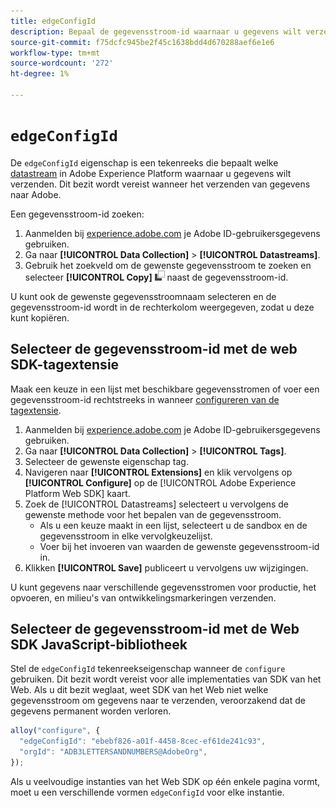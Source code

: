 ```yaml
---
title: edgeConfigId
description: Bepaal de gegevensstroom-id waarnaar u gegevens wilt verzenden.
source-git-commit: f75dcfc945be2f45c1638bdd4d670288aef6e1e6
workflow-type: tm+mt
source-wordcount: '272'
ht-degree: 1%

---
```


# `edgeConfigId`

De `edgeConfigId` eigenschap is een tekenreeks die bepaalt welke [datastream](../../../datastreams/overview.md) in Adobe Experience Platform waarnaar u gegevens wilt verzenden. Dit bezit wordt vereist wanneer het verzenden van gegevens naar Adobe.

Een gegevensstroom-id zoeken:

1. Aanmelden bij [experience.adobe.com](https://experience.adobe.com) je Adobe ID-gebruikersgegevens gebruiken.
1. Ga naar **[!UICONTROL Data Collection]** > **[!UICONTROL Datastreams]**.
1. Gebruik het zoekveld om de gewenste gegevensstroom te zoeken en selecteer **[!UICONTROL Copy]** ![Kopiëren](../../assets/copy.png) naast de gegevensstroom-id.

U kunt ook de gewenste gegevensstroomnaam selecteren en de gegevensstroom-id wordt in de rechterkolom weergegeven, zodat u deze kunt kopiëren.

## Selecteer de gegevensstroom-id met de web SDK-tagextensie

Maak een keuze in een lijst met beschikbare gegevensstromen of voer een gegevensstroom-id rechtstreeks in wanneer [configureren van de tagextensie](/help/tags/extensions/client/web-sdk/web-sdk-extension-configuration.md).

1. Aanmelden bij [experience.adobe.com](https://experience.adobe.com) je Adobe ID-gebruikersgegevens gebruiken.
1. Ga naar **[!UICONTROL Data Collection]** > **[!UICONTROL Tags]**.
1. Selecteer de gewenste eigenschap tag.
1. Navigeren naar **[!UICONTROL Extensions]** en klik vervolgens op **[!UICONTROL Configure]** op de [!UICONTROL Adobe Experience Platform Web SDK] kaart.
1. Zoek de [!UICONTROL Datastreams] selecteert u vervolgens de gewenste methode voor het bepalen van de gegevensstroom.
   * Als u een keuze maakt in een lijst, selecteert u de sandbox en de gegevensstroom in elke vervolgkeuzelijst.
   * Voer bij het invoeren van waarden de gewenste gegevensstroom-id in.
1. Klikken **[!UICONTROL Save]** publiceert u vervolgens uw wijzigingen.

U kunt gegevens naar verschillende gegevensstromen voor productie, het opvoeren, en milieu&#39;s van ontwikkelingsmarkeringen verzenden.

## Selecteer de gegevensstroom-id met de Web SDK JavaScript-bibliotheek

Stel de `edgeConfigId` tekenreekseigenschap wanneer de `configure` gebruiken. Dit bezit wordt vereist voor alle implementaties van SDK van het Web. Als u dit bezit weglaat, weet SDK van het Web niet welke gegevensstroom om gegevens naar te verzenden, veroorzakend dat de gegevens permanent worden verloren.

```js
alloy("configure", {
  "edgeConfigId": "ebebf826-a01f-4458-8cec-ef61de241c93",
  "orgId": "ADB3LETTERSANDNUMBERS@AdobeOrg",
});
```

Als u veelvoudige instanties van het Web SDK op één enkele pagina vormt, moet u een verschillende vormen `edgeConfigId` voor elke instantie.
